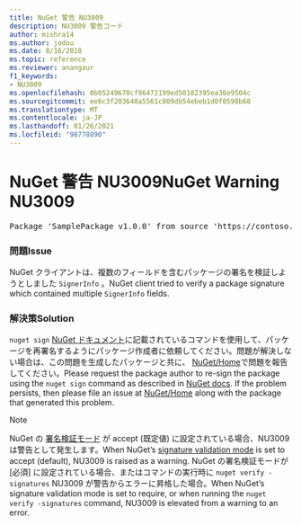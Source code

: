 ```yaml
---
title: NuGet 警告 NU3009
description: NU3009 警告コード
author: mishra14
ms.author: jodou
ms.date: 8/16/2018
ms.topic: reference
ms.reviewer: anangaur
f1_keywords:
- NU3009
ms.openlocfilehash: 0b05249670cf96472199ed50182395ea36e9504c
ms.sourcegitcommit: ee6c3f203648a5561c809db54ebeb1d0f0598b68
ms.translationtype: MT
ms.contentlocale: ja-JP
ms.lasthandoff: 01/26/2021
ms.locfileid: "98778890"
---
```

# <a name="nuget-warning-nu3009"></a><span data-ttu-id="1526f-103">NuGet 警告 NU3009</span><span class="sxs-lookup"><span data-stu-id="1526f-103">NuGet Warning NU3009</span></span>

<pre>Package 'SamplePackage v1.0.0' from source 'https://contoso.com/index.json': The package signature file does not contain exactly one primary signature.</pre>

### <a name="issue"></a><span data-ttu-id="1526f-104">問題</span><span class="sxs-lookup"><span data-stu-id="1526f-104">Issue</span></span>

<span data-ttu-id="1526f-105">NuGet クライアントは、複数のフィールドを含むパッケージの署名を検証しようとしました `SignerInfo` 。</span><span class="sxs-lookup"><span data-stu-id="1526f-105">NuGet client tried to verify a package signature which contained multiple `SignerInfo` fields.</span></span>


### <a name="solution"></a><span data-ttu-id="1526f-106">解決策</span><span class="sxs-lookup"><span data-stu-id="1526f-106">Solution</span></span>

<span data-ttu-id="1526f-107">`nuget sign` [NuGet ドキュメント](../../create-packages/sign-a-package.md)に記載されているコマンドを使用して、パッケージを再署名するようにパッケージ作成者に依頼してください。問題が解決しない場合は、この問題を生成したパッケージと共に、 [NuGet/Home](https://github.com/NuGet/Home/issues)で問題を報告してください。</span><span class="sxs-lookup"><span data-stu-id="1526f-107">Please request the package author to re-sign the package using the `nuget sign` command as described in [NuGet docs](../../create-packages/sign-a-package.md). If the problem persists, then please file an issue at [NuGet/Home](https://github.com/NuGet/Home/issues) along with the package that generated this problem.</span></span>


> [!Note]
> <span data-ttu-id="1526f-108">NuGet の [署名検証モード](../../consume-packages/installing-signed-packages.md#configure-package-signature-requirements) が accept (既定値) に設定されている場合、NU3009 は警告として発生します。</span><span class="sxs-lookup"><span data-stu-id="1526f-108">When NuGet’s [signature validation mode](../../consume-packages/installing-signed-packages.md#configure-package-signature-requirements) is set to accept (default), NU3009 is raised as a warning.</span></span> <span data-ttu-id="1526f-109">NuGet の署名検証モードが [必須] に設定されている場合、またはコマンドの実行時に `nuget verify -signatures` NU3009 が警告からエラーに昇格した場合。</span><span class="sxs-lookup"><span data-stu-id="1526f-109">When NuGet’s signature validation mode is set to require, or when running the `nuget verify -signatures` command, NU3009 is elevated from a warning to an error.</span></span> 

